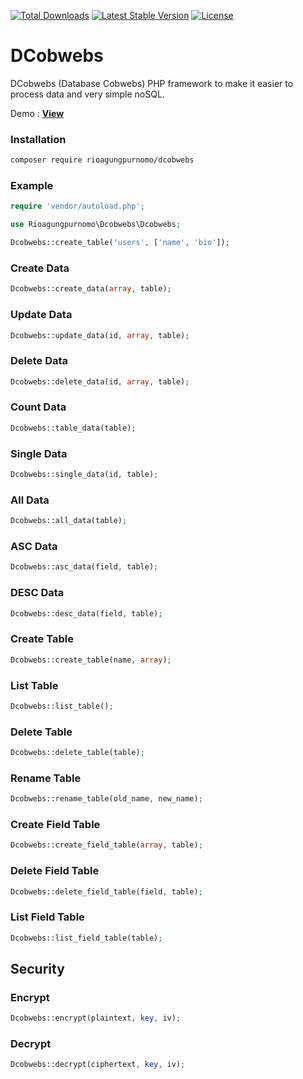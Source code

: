 <a href="https://packagist.org/packages/rioagungpurnomo/dcobwebs"><img src="https://img.shields.io/packagist/dt/rioagungpurnomo/dcobwebs" alt="Total Downloads"></a>
<a href="https://packagist.org/packages/rioagungpurnomo/dcobwebs"><img src="https://img.shields.io/packagist/v/rioagungpurnomo/dcobwebs" alt="Latest Stable Version"></a>
<a href="https://packagist.org/packages/rioagungpurnomo/dcobwebs"><img src="https://img.shields.io/packagist/l/rioagungpurnomo/dcobwebs" alt="License"></a>

# DCobwebs

DCobwebs (Database Cobwebs) PHP framework to make it easier to process data and very simple noSQL.

Demo : **[View](http://dcobwebs.epizy.com)**

### Installation

```bash
composer require rioagungpurnomo/dcobwebs
```

### Example

```php
require 'vendor/autoload.php';

use Rioagungpurnomo\Dcobwebs\Dcobwebs;

Dcobwebs::create_table('users', ['name', 'bio']);
```

### Create Data

```php
Dcobwebs::create_data(array, table);
```

### Update Data

```php
Dcobwebs::update_data(id, array, table);
```

### Delete Data

```php
Dcobwebs::delete_data(id, array, table);
```

### Count Data

```php
Dcobwebs::table_data(table);
```

### Single Data

```php
Dcobwebs::single_data(id, table);
```

### All Data

```php
Dcobwebs::all_data(table);
```

### ASC Data

```php
Dcobwebs::asc_data(field, table);
```

### DESC Data

```php
Dcobwebs::desc_data(field, table);
```

### Create Table

```php
Dcobwebs::create_table(name, array);
```

### List Table

```php
Dcobwebs::list_table();
```

### Delete Table

```php
Dcobwebs::delete_table(table);
```

### Rename Table

```php
Dcobwebs::rename_table(old_name, new_name);
```

### Create Field Table

```php
Dcobwebs::create_field_table(array, table);
```

### Delete Field Table

```php
Dcobwebs::delete_field_table(field, table);
```

### List Field Table

```php
Dcobwebs::list_field_table(table);
```

## Security

### Encrypt

```php
Dcobwebs::encrypt(plaintext, key, iv);
```

### Decrypt

```php
Dcobwebs::decrypt(ciphertext, key, iv);
```
